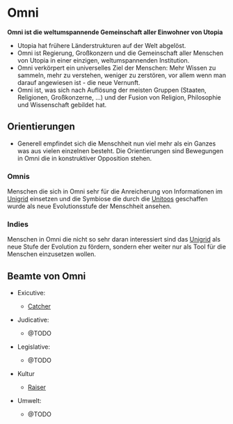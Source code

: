 # Omni

**Omni ist die weltumspannende Gemeinschaft aller Einwohner von Utopia**

- Utopia hat frühere Länderstrukturen auf der Welt abgelöst. 
- Omni ist Regierung, Großkonzern und die Gemeinschaft aller Menschen von Utopia in einer einzigen, weltumspannenden Institution.
- Omni verkörpert ein universelles Ziel der Menschen: Mehr Wissen zu sammeln, mehr zu verstehen, weniger zu zerstören, vor allem wenn man darauf angewiesen ist - die neue Vernunft.
- Omni ist, was sich nach Auflösung der meisten Gruppen (Staaten, Religionen, Großkonzerne, ...) und der Fusion von Religion, Philosophie und Wissenschaft gebildet hat.



## Orientierungen

- Generell empfindet sich die Menschheit nun viel mehr als ein Ganzes was aus vielen einzelnen besteht. Die Orientierungen sind Bewegungen in Omni die in konstruktiver Opposition stehen.




### Omnis

Menschen die sich in Omni sehr für die Anreicherung von Informationen im [Unigrid](/wiki/glossar/Unigrid.md) einsetzen und die Symbiose die durch die [Unitoos](/wiki/glossar/Unitoo.md) geschaffen wurde als neue Evolutionsstufe der Menschheit ansehen.



### Indies

Menschen in Omni die nicht so sehr daran interessiert sind das [Unigrid](/wiki/glossar/Unigrid.md) als neue Stufe der Evolution zu fördern, sondern eher weiter nur als Tool für die Menschen einzusetzen wollen.



## Beamte von Omni

- Exicutive: 
    - [Catcher](/wiki/glossar/Catcher.md)

- Judicative: 
    - @TODO

- Legislative: 
    - @TODO

- Kultur
    - [Raiser](/wiki/glossar/Raiser.md)

- Umwelt: 
    - @TODO




